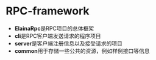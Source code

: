 # RPC-framework
* **ElainaRpc**是RPC项目的总体框架
* **cli**是RPC客户端发送请求的程序项目
* **server**是客户端注册信息以及接受请求的项目
* **common**用于存储一些公共的资源，例如样例接口等信息
